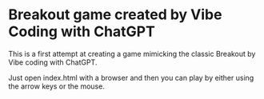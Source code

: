 # Breakout game created by Vibe Coding with ChatGPT

This is a first attempt at creating a game mimicking the classic Breakout by Vibe coding with ChatGPT.


Just open index.html with a browser and then you can play by either using the arrow keys or the mouse.
